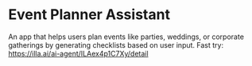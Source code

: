 # Event Planner Assistant
An app that helps users plan events like parties, weddings, or corporate gatherings by generating checklists based on user input.
Fast try: https://illa.ai/ai-agent/ILAex4p1C7Xy/detail
